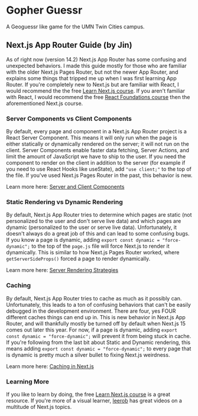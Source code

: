 # Gopher Guessr

A Geoguessr like game for the UMN Twin Cities campus.

## Next.js App Router Guide (by Jin)

As of right now (version 14.2) Next.js App Router has some confusing and unexpected behaviors. I made this guide mostly for those who are familiar with the older Next.js Pages Router, but not the newer App Router, and explains some things that tripped me up when I was first learning App Router. If you're completely new to Next.js but are familiar with React, I would recommend the the free [Learn Next.js course](https://nextjs.org/learn). If you aren't familiar with React, I would recommend the free [React Foundations course](https://nextjs.org/learn/react-foundations) then the aforementioned Next.js course.

### Server Components vs Client Components

By default, every page and component in a Next.js App Router project is a React Server Component. This means it will only run when the page is either statically or dynamically rendered on the server; it will not run on the client. Server Components enable faster data fetching, Server Actions, and limit the amount of JavaScript we have to ship to the user. If you need the component to render on the client in addition to the server (for example if you need to use React Hooks like useState), add `"use client;"` to the top of the file. If you've used Next.js Pages Router in the past, this behavior is new.

Learn more here: [Server and Client Components](https://nextjs.org/learn/react-foundations/server-and-client-components)

### Static Rendering vs Dynamic Rendering

By default, Next.js App Router tries to determine which pages are static (not personalized to the user and don't serve live data) and which pages are dynamic (personalized to the user or serve live data). Unfortunately, it doesn't always do a great job of this and can lead to some confusing bugs. If you know a page is dynamic, adding `export const dynamic = "force-dynamic";` to the top of the `page.js` file will force Next.js to render it dynamically. This is similar to how Next.js Pages Router worked, where `getServerSideProps()` forced a page to render dynamically.

Learn more here: [Server Rendering Strategies](https://nextjs.org/docs/app/building-your-application/rendering/server-components#server-rendering-strategies)

### Caching

By default, Next.js App Router tries to cache as much as it possibly can. Unfortunately, this leads to a ton of confusing behaviors that can't be easily debugged in the development environment. There are four, yes FOUR different caches things can end up in. This is new behavior in Next.js App Router, and will thankfully mostly be turned off by default when Next.js 15 comes out later this year. For now, if a page is dynamic, adding `export const dynamic = "force-dynamic";` will prevent it from being stuck in cache. If you're following from the last bit about Static and Dynamic rendering, this means adding `export const dynamic = "force-dynamic";` to every page that is dynamic is pretty much a silver bullet to fixing Next.js weirdness.

Learn more here: [Caching in Next.js](https://nextjs.org/docs/app/building-your-application/caching)

### Learning More

If you like to learn by doing, the free [Learn Next.js course](https://nextjs.org/learn) is a great resource. If you're more of a visual learner, [leerob](https://www.youtube.com/@leerob) has great videos on a multitude of Next.js topics.
